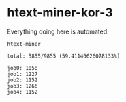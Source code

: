 # htext-miner-kor-3

Everything doing here is automated.

```
htext-miner

total: 5855/9855 (59.41146626078133%)

job0: 1058
job1: 1227
job2: 1152
job3: 1266
job4: 1152
```
